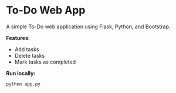 # To-Do Web App

A simple To-Do web application using Flask, Python, and Bootstrap.

**Features:**
- Add tasks
- Delete tasks
- Mark tasks as completed

**Run locally:**
```bash
python app.py
